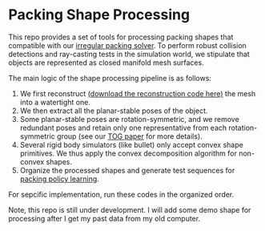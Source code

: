# Packing Shape Processing
This repo provides a set of tools for processing packing shapes that compatible with our [irregular packing solver]((https://github.com/alexfrom0815/IR-BPP)).
To perform robust collision detections and ray-casting tests in the simulation world, we stipulate that objects are
represented as closed manifold mesh surfaces. 

The main logic of the shape processing pipeline is as follows:
1. We first reconstruct  [(download the reconstruction code here)](https://github.com/autonomousvision/occupancy_networks/tree/master/external/mesh-fusion)
  the mesh into a watertight one. 
2. We then extract all the planar-stable poses of the object.
3. Some planar-stable poses are rotation-symmetric, and we remove redundant poses and retain only one representative from each rotation-symmetric group (see our [TOG paper](https://dl.acm.org/doi/pdf/10.1145/3603544) for more details).
4. Several rigid body simulators (like bullet) only accept convex shape primitives. We thus apply the convex decomposition algorithm for non-convex shapes. 
5. Organize the processed shapes and generate test sequences for [packing policy learning](https://github.com/alexfrom0815/IR-BPP).

For sepcific implementation, run these codes in the organized order.

Note, this repo is still under development. I will add some demo shape for processing after I get my past data from my old computer.